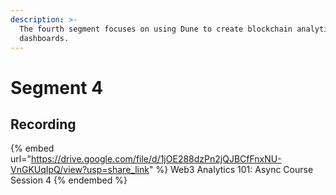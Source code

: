 ```yaml
---
description: >-
  The fourth segment focuses on using Dune to create blockchain analytics
  dashboards.
---
```


# Segment 4

## Recording

{% embed url="https://drive.google.com/file/d/1jOE288dzPn2jQJBCfFnxNU-VnGKUqIpQ/view?usp=share_link" %}
Web3 Analytics 101: Async Course Session 4
{% endembed %}
